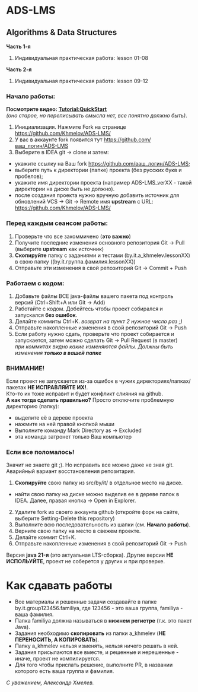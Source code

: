# ADS-LMS

## Algorithms & Data Structures

**Часть 1-я**
1. Индивидуальная практическая работа: lesson 01-08

**Часть 2-я**
1. Индивидуальная практическая работа: lesson 09-12

### Начало работы:

**Посмотрите видео: <a href="https://youtu.be/mIs-X63CH78" target="_blank">Tutorial:QuickStart</a>**
<br>_(оно старое, но переписывать смысла нет, все понятно должно быть)_.

1. Инициализация. Нажмите Fork на странице https://github.com/Khmelov/ADS-LMS/
2. У вас в аккаунте fork появится тут  https://github.com/ваш_логин/ADS-LMS
3. Выберите в IDEA git -> clone и затем:
 * укажите ссылку на Ваш fork https://github.com/ваш_логин/ADS-LMS;
 * выберите путь к директории (папке) проекта (без русских букв и пробелов);
 * укажите имя директории проекта (например ADS-LMS_verXX - такой директории на диске быть не должно).
 * после создания проекта нужно вручную добавить источник для обновлений VCS -> Git -> Remote имя **upstream** с URL: https://github.com/Khmelov/ADS-LMS/

### Перед **каждым** сеансом работы:

1. Проверьте что все закоммичено (**это важно**)
2. Получите последние изменения основного репозитория Git -> Pull (выберите **upstream** как источник)
3. **Скопируйте** папку с заданиями и тестами (by.it.a_khmelev.lessonXX) в свою папку ((by.it.группа.фамилия.lessonXX))
4. Отправьте эти изменения в свой репозиторий Git -> Commit + Push

### Работаем с кодом:

1. Добавьте файлы ВСЕ java-файлы вашего пакета под контроль версий (Ctrl+Shift+A или Git -> Add)
2. Работайте с кодом. Добейтесь чтобы проект собирался и запускался **без ошибок**.
3. Делайте коммиты Ctrl+K. _возврат на пункт 2 нужное число раз ;)_
4. Отправьте накопленные изменения в свой репозиторий Git -> Push
5. Если работу нужно сдать, проверьте что проект собирается и запускается, затем можно сделать Git -> Pull Request (в master)
<br>_при коммитах видно какие изменяются файлы. Должны быть изменения **только в вашей папке**_

### ВНИМАНИЕ!

Если проект не запускается из-за ошибок в чужих директориях/папках/пакетах **НЕ ИСПРАВЛЯЙТЕ ИХ!**.
<br>Кто-то их тоже исправит и будет конфликт слияния на github.
<br>**А как тогда сделать правильно?** Просто отключите проблемную директорию (папку):
* выделите её в дереве проекта
* нажмите на ней правой кнопкой мыши
* Выполните команду Mark Directory as -> Excluded
* эта команда затронет только Ваш компьютер

### Если все поломалось! 
Значит не знаете git ;). Но исправить все можно даже не зная git. 
Аварийный вариант восстановления репозитария.

1. **Скопируйте** свою папку из src/by/it/ в отдельное место на диске.
 * найти свою папку на диске можно выделив ее в дереве папок в IDEA. Далее, правая кнопка -> Open in Explorer.
2. Удалите fork из своего аккаунта github (откройте форк на сайте, выберите Setting-Delete this repository)
3. Выполните всю последовательность из шапки (см. <b>Начало работы</b>).
4. Верните свою папку на место в свежем проекте.
5. Делайте коммит Ctrl+K.
6. Отправьте накопленные изменения в свой репозиторий Git -> Push

Версия **java 21-я** (это актуальная LTS-сборка). 
Другие версии **НЕ ИСПОЛЬУЙТЕ**, проект не соберется у других и при проверке.

# Как сдавать работы

- Все материалы и решенные задачи создавайте в папке by.it.group123456.familiya, где 123456 - это ваша группа, familiya - ваша фамилия.
- Папка familiya должна называться в **нижнем регистре** (т.к. это пакет Java).
- Задания необходимо **скопировать** из папки a_khmelev (**НЕ ПЕРЕНОСИТЬ, А КОПИРОВАТЬ**).
- Папку a_khmelev нельзя изменять, нельзя ничего решать в ней.
- Задания присылаются все вместе, и решенные и нерешенные - иначе, проект не компилируется.
- Для того чтобы прислать решение, выполните PR, в названии которого есть ваша группа и фамилия.

_С уважением, Александр Хмелев._

